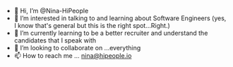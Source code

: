 - 👋 Hi, I’m @Nina-HiPeople
- 👀 I’m interested in talking to and learning about Software Engineers (yes, I know that's general but this is the right spot...Right.)
- 🌱 I’m currently learning to be a better recruiter and understand the candidates that I speak with
- 💞️ I’m looking to collaborate on ...everything
- 📫 How to reach me ... nina@hipeople.io

<!---
Nina-HiPeople/Nina-HiPeople is a ✨ special ✨ repository because its `README.md` (this file) appears on your GitHub profile.
You can click the Preview link to take a look at your changes.
--->
